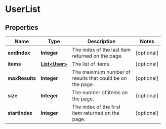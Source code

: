# UserList

## Properties
Name | Type | Description | Notes
------------ | ------------- | ------------- | -------------
**endIndex** | **Integer** | The index of the last item returned on the page. |  [optional]
**items** | [**List&lt;User&gt;**](User.md) | The list of items. |  [optional]
**maxResults** | **Integer** | The maximum number of results that could be on the page. |  [optional]
**size** | **Integer** | The number of items on the page. |  [optional]
**startIndex** | **Integer** | The index of the first item returned on the page. |  [optional]
